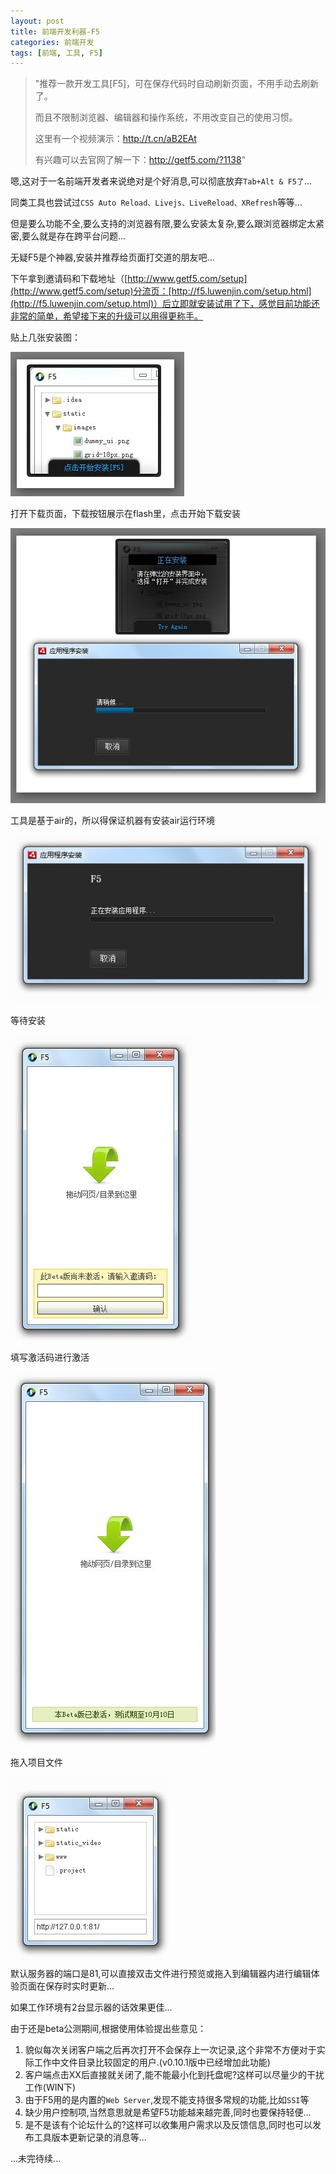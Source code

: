 ```yaml
---
layout: post
title: 前端开发利器-F5
categories: 前端开发
tags: [前端, 工具, F5]
---
```

> "推荐一款开发工具[F5]，可在保存代码时自动刷新页面，不用手动去刷新了。
> 
> 而且不限制浏览器、编辑器和操作系统，不用改变自己的使用习惯。
> 
> 这里有一个视频演示：http://t.cn/aB2EAt
> 
> 有兴趣可以去官网了解一下：http://getf5.com/?1138"

嗯,这对于一名前端开发者来说绝对是个好消息,可以彻底放弃`Tab+Alt & F5了`...

同类工具也尝试过`CSS Auto Reload、Livejs、LiveReload、XRefresh`等等...

但是要么功能不全,要么支持的浏览器有限,要么安装太复杂,要么跟浏览器绑定太紧密,要么就是存在跨平台问题...

无疑F5是个神器,安装并推荐给页面打交道的朋友吧...

下午拿到邀请码和下载地址（[http://www.getf5.com/setup](http://www.getf5.com/setup)分流页：[http://f5.luwenjin.com/setup.html](http://f5.luwenjin.com/setup.html)）后立即就安装试用了下，感觉目前功能还非常的简单，希望接下来的升级可以用得更称手。

贴上几张安装图：

![](/public/img/2011091416024880.jpg)

打开下载页面，下载按钮展示在flash里，点击开始下载安装

![](/public/img/2011091416043284.jpg)

工具是基于air的，所以得保证机器有安装air运行环境

![](/public/img/2011091416051837.jpg)

等待安装

![](/public/img/2011091416053143.jpg)

填写激活码进行激活

![](/public/img/2011091416075748.jpg)

拖入项目文件

![](/public/img/2011091416090682.jpg)

默认服务器的端口是81,可以直接双击文件进行预览或拖入到编辑器内进行编辑体验页面在保存时实时更新...

如果工作环境有2台显示器的话效果更佳...

由于还是beta公测期间,根据使用体验提出些意见：

1. 貌似每次关闭客户端之后再次打开不会保存上一次记录,这个非常不方便对于实际工作中文件目录比较固定的用户.(v0.10.1版中已经增加此功能)
2. 客户端点击XX后直接就关闭了,能不能最小化到托盘呢?这样可以尽量少的干扰工作(WIN下)
3. 由于F5用的是内置的`Web Server`,发现不能支持很多常规的功能,比如`SSI`等
4. 缺少用户控制项,当然意思就是希望F5功能越来越完善,同时也要保持轻便...
5. 是不是该有个论坛什么的?这样可以收集用户需求以及反馈信息,同时也可以发布工具版本更新记录的消息等...

...未完待续...